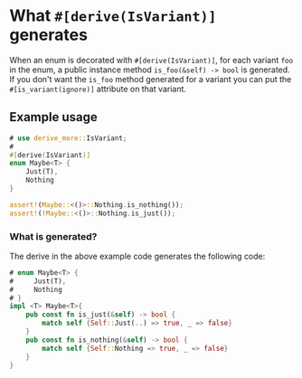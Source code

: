 # What `#[derive(IsVariant)]` generates

When an enum is decorated with `#[derive(IsVariant)]`, for each variant `foo` in
the enum, a public instance method `is_foo(&self) -> bool` is generated. If you
don't want the `is_foo` method generated for a variant you can put the
`#[is_variant(ignore)]` attribute on that variant.




## Example usage

```rust
# use derive_more::IsVariant;
#
#[derive(IsVariant)]
enum Maybe<T> {
    Just(T),
    Nothing
}

assert!(Maybe::<()>::Nothing.is_nothing());
assert!(!Maybe::<()>::Nothing.is_just());
```


### What is generated?

The derive in the above example code generates the following code:
```rust
# enum Maybe<T> {
#     Just(T),
#     Nothing
# }
impl <T> Maybe<T>{
    pub const fn is_just(&self) -> bool {
        match self {Self::Just(..) => true, _ => false}
    }
    pub const fn is_nothing(&self) -> bool {
        match self {Self::Nothing => true, _ => false}
    }
}
```
